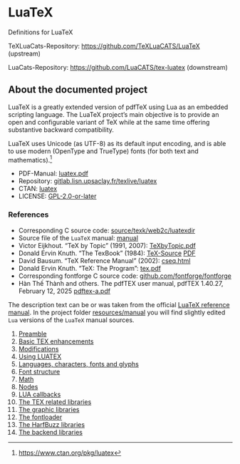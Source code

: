 # LuaTeX

Definitions for LuaTeX

TeXLuaCats-Repository: https://github.com/TeXLuaCATS/LuaTeX (upstream)

LuaCats-Repository: https://github.com/LuaCATS/tex-luatex (downstream)

## About the documented project

LuaTeX is a greatly extended version of pdfTeX using Lua as an embedded
scripting language. The LuaTeX project’s main objective is to provide an
open and configurable variant of TeX while at the same time offering
substantive backward compatibility.

LuaTeX uses Unicode (as UTF-8) as its default input encoding, and is
able to use modern (OpenType and TrueType) fonts (for both text and
mathematics).[^ctan]

[^ctan]: https://www.ctan.org/pkg/luatex

* PDF-Manual: [luatex.pdf](http://mirrors.ctan.org/systems/doc/luatex/luatex.pdf)
* Repository: [gitlab.lisn.upsaclay.fr/texlive/luatex](https://gitlab.lisn.upsaclay.fr/texlive/luatex/)
* CTAN: [luatex](https://www.ctan.org/pkg/luatex)
* LICENSE: [GPL-2.0-or-later](https://gitlab.lisn.upsaclay.fr/texlive/luatex/-/blob/master/COPYING)

### References

* Corresponding C source code: [source/texk/web2c/luatexdir](https://gitlab.lisn.upsaclay.fr/texlive/luatex/-/tree/master/source/texk/web2c/luatexdir)
* Source file of the `LuaTeX` manual: [manual](https://gitlab.lisn.upsaclay.fr/texlive/luatex/-/tree/master/manual)
* Victor Eijkhout. “TeX by Topic” (1991, 2007): [TeXbyTopic.pdf](http://mirrors.ctan.org/info/texbytopic/TeXbyTopic.pdf)
* Donald Ervin Knuth. “The TexBook” (1984): [TeX-Source](https://ctan.org/tex-archive/systems/knuth/dist/tex/texbook.tex) [PDF](https://visualmatheditor.equatheque.net/doc/texbook.pdf)
* David Bausum. “TeX Reference Manual” (2002): [cseq.html](https://www.tug.org/utilities/plain/cseq.html)
* Donald Ervin Knuth. “TeX: The Program”: [tex.pdf](https://mirrors.ctan.org/info/knuth-pdf/tex/tex.pdf)
* Corresponding fontforge C source code: [github.com/fontforge/fontforge](https://github.com/fontforge/fontforge)
* Hàn Thế  Thành and others. The pdfTEX user manual, pdfTEX 1.40.27, February 12, 2025 [pdftex-a.pdf](http://mirrors.ctan.org/systems/doc/pdftex/manual/pdftex-a.pdf)

The description text can be or was taken from the official [LuaTeX
reference manual](https://gitlab.lisn.upsaclay.fr/texlive/luatex/-/tree/master/manual).
In the project folder
[resources/manual](https://github.com/TeXLuaCATS/LuaTeX/blob/main/resources/manual)
you will find slightly edited `Lua` versions of the `LuaTeX` manual
sources.

1.  [Preamble](https://github.com/TeXLuaCATS/LuaTeX/blob/main/resources/manual/01_preamble.tex.lua)
2.  [Basic TEX enhancements](https://github.com/TeXLuaCATS/LuaTeX/blob/main/resources/manual/02_enhancements.tex.lua)
3.  [Modifications](https://github.com/TeXLuaCATS/LuaTeX/blob/main/resources/manual/03_modifications.tex.lua)
4.  [Using LUATEX](https://github.com/TeXLuaCATS/LuaTeX/blob/main/resources/manual/04_lua.tex.lua)
5.  [Languages, characters, fonts and glyphs](https://github.com/TeXLuaCATS/LuaTeX/blob/main/resources/manual/05_languages.tex.lua)
6.  [Font structure](https://github.com/TeXLuaCATS/LuaTeX/blob/main/resources/manual/06_fonts.tex.lua)
7.  [Math](https://github.com/TeXLuaCATS/LuaTeX/blob/main/resources/manual/07_math.tex.lua)
8.  [Nodes](https://github.com/TeXLuaCATS/LuaTeX/blob/main/resources/manual/08_nodes.tex.lua)
9.  [LUA callbacks](https://github.com/TeXLuaCATS/LuaTeX/blob/main/resources/manual/09_callbacks.tex.lua)
10. [The TEX related libraries](https://github.com/TeXLuaCATS/LuaTeX/blob/main/resources/manual/10_tex.tex.lua)
11. [The graphic libraries](https://github.com/TeXLuaCATS/LuaTeX/blob/main/resources/manual/11_graphics.tex.lua)
12. [The fontloader](https://github.com/TeXLuaCATS/LuaTeX/blob/main/resources/manual/12_fontloader.tex.lua)
13. [The HarfBuzz libraries](https://github.com/TeXLuaCATS/LuaTeX/blob/main/resources/manual/13_harfbuzz.tex.lua)
14. [The backend libraries](https://github.com/TeXLuaCATS/LuaTeX/blob/main/resources/manual/14_backend.tex.lua)
